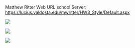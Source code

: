 Matthew Ritter
Web URL school Server: https://lucius.valdosta.edu/mwritter/HW3_Style/Default.aspx

![](images/EventMaker)

![](images/EventMaker2)

![](images/EventMaker3)
